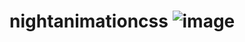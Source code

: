 # nightanimationcss  ![image](https://github.com/user-attachments/assets/f8af52c3-5f05-4e1f-89fa-91fd816f3427)
